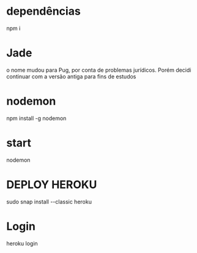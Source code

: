 # dependências
npm i

# Jade
o nome mudou para Pug, por conta de problemas jurídicos.
Porém decidi continuar com a versão antiga para fins de estudos


# nodemon
npm install -g nodemon


# start
nodemon

# DEPLOY HEROKU
sudo snap install --classic heroku

# Login
heroku login


